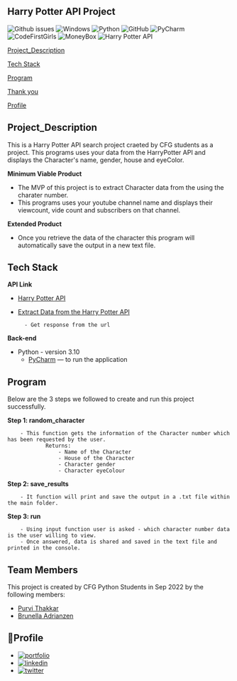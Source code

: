 ## **Harry Potter API Project**


![Github issues](https://img.shields.io/github/issues/ThakkarPurvi/Harry_Potter_API)
![Windows](https://svgshare.com/i/ZhY.svg)
![Python](https://img.shields.io/badge/python-3670A0?style=for-the-badge&logo=python&logoColor=ffdd54)
![GitHub](https://img.shields.io/badge/--181717?logo=github&logoColor=ffffff)
![PyCharm](https://img.shields.io/badge/pycharm-143?style=for-the-badge&logo=pycharm&logoColor=black&color=black&labelColor=green)
![CodeFirstGirls](https://img.shields.io/badge/ProjectBy-CodeFirstGirls(CFG)-blue)
![MoneyBox](https://img.shields.io/badge/SponsoredBy-MoneyBox-blue)
![Harry Potter API](https://img.shields.io/badge/API-Harry__Pottter-red)


[Project_Description](https://github.com/ThakkarPurvi/Harry_Potter_API#project_description)

[Tech Stack](https://github.com/ThakkarPurvi/Harry_Potter_API#tech-stack)

[Program](https://github.com/ThakkarPurvi/Harry_Potter_API#program)

[Thank you](https://github.com/ThakkarPurvi/Harry_Potter_API#team-members)

[Profile](https://github.com/ThakkarPurvi/Harry_Potter_API#profile)

## **Project_Description**

This is a Harry Potter API search project craeted by CFG students as a project. This programs uses your data from the HarryPotter API and displays the Character's name, gender, house and eyeColor. 

**Minimum Viable Product**
 - The MVP of this project is to extract Character data from the using the charater number. 
 - This programs uses your youtube channel name and displays their viewcount, vide count and subscribers on that channel. 

**Extended Product** 
- Once you retrieve the data of the character this program will automatically save the output in a new text file.

## **Tech Stack**

**API Link**

- [Harry Potter API](http://hp-api.herokuapp.com/api/characters)
- [Extract Data from the Harry Potter API](http://hp-api.herokuapp.com/api/characters/students)
        
        - Get response from the url

**Back-end**

- Python - version 3.10
    - [PyCharm](https://www.jetbrains.com/pycharm/) — to run the application 


## **Program**

Below are the 3 steps we followed to create and run this project successfully. 

**Step 1: random_character**

        - This function gets the information of the Character number which has been requested by the user.
                Returns: 
                    - Name of the Character
                    - House of the Character
                    - Character gender
                    - Character eyeColour

**Step 2: save_results**

        - It function will print and save the output in a .txt file within the main folder. 

**Step 3: run**

        - Using input function user is asked - which character number data is the user willing to view.
        - Once answered, data is shared and saved in the text file and printed in the console. 
        

## **Team Members**

This project is created by CFG Python Students in Sep 2022 by the following members:

- [Purvi Thakkar](https://www.linkedin.com/in/thakkarpurvilondon)
- [Brunella Adrianzen](https://github.com/brunella-adrianzen)


## 🔗**Profile**

 - [![portfolio](https://img.shields.io/badge/my_portfolio-000?style=for-the-badge&logo=ko-fi&logoColor=white)](https://github.com/ThakkarPurvi)
 - [![linkedin](https://img.shields.io/badge/linkedin-0A66C2?style=for-the-badge&logo=linkedin&logoColor=white)](https://www.linkedin.com/in/thakkarpurvilondon/)
 - [![twitter](https://img.shields.io/badge/twitter-1DA1F2?style=for-the-badge&logo=twitter&logoColor=white)](https://twitter.com/purvi41)
